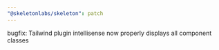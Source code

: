 ```yaml
---
"@skeletonlabs/skeleton": patch
---
```


bugfix: Tailwind plugin intellisense now properly displays all component classes
